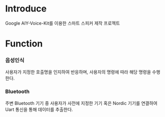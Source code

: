 # Introduce
Google AIY-Voice-Kit를 이용한 스마트 스피커 제작 프로젝트


# Function


### 음성인식
사용자가 지정한 호출명을 인지하여 반응하며, 사용자의 명령에 따라 해당 명령을 수행한다.


### Bluetooth
주변 Bluetooth 기기 중 사용자가 사전에 지정한 기기 혹은 Nordic 기기를 연결하여 Uart 통신을 통해 데이터를 추출한다.
 
